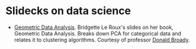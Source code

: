 # Slidecks on data science

- [Geometric Data Analysis](./gda-le-roux-slides.pdf).
 Bridgette Le Roux's slides on her book, Geometric Data Analysis. 
Breaks down PCA for categorical data and relates it to clustering
algorithms. Courtesy of professor [Donald Broady](http://www.skeptron.uu.se/broady/).
